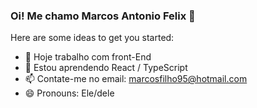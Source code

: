 ### Oi! Me chamo Marcos Antonio Felix 👋

Here are some ideas to get you started:

- 🔭 Hoje trabalho com front-End
- 🌱 Estou aprendendo React / TypeScript
- 📫 Contate-me no email: marcosfilho95@hotmail.com
- 😄 Pronouns: Ele/dele
